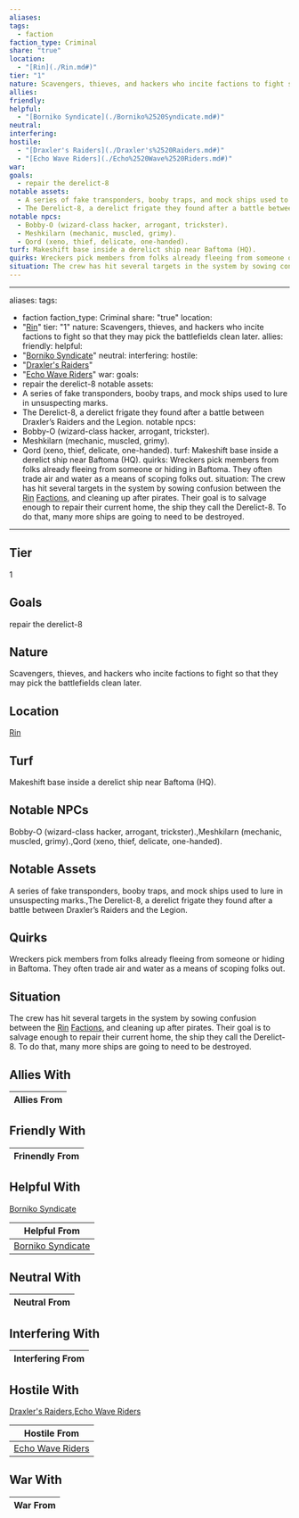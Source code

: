 ```yaml
---
aliases: 
tags:
  - faction
faction_type: Criminal
share: "true"
location:
  - "[Rin](./Rin.md#)"
tier: "1"
nature: Scavengers, thieves, and hackers who incite factions to fight so that they may pick the battlefields clean later.
allies: 
friendly: 
helpful:
  - "[Borniko Syndicate](./Borniko%2520Syndicate.md#)"
neutral: 
interfering: 
hostile:
  - "[Draxler's Raiders](./Draxler's%2520Raiders.md#)"
  - "[Echo Wave Riders](./Echo%2520Wave%2520Riders.md#)"
war: 
goals:
  - repair the derelict-8
notable assets:
  - A series of fake transponders, booby traps, and mock ships used to lure in unsuspecting marks.
  - The Derelict-8, a derelict frigate they found after a battle between Draxler’s Raiders and the Legion.
notable npcs:
  - Bobby-O (wizard-class hacker, arrogant, trickster).
  - Meshkilarn (mechanic, muscled, grimy).
  - Qord (xeno, thief, delicate, one-handed).
turf: Makeshift base inside a derelict ship near Baftoma (HQ).
quirks: Wreckers pick members from folks already fleeing from someone or hiding in Baftoma. They often trade air and water as a means of scoping folks out.
situation: The crew has hit several targets in the system by sowing confusion between the [Rin](./Rin.md#) [Factions](Factions/Factions.md), and cleaning up after pirates. Their goal is to salvage enough to repair their current home, the ship they call the Derelict-8. To do that, many more ships are going to need to be destroyed.
---
```

---
aliases:
tags:
  - faction
faction_type: Criminal
share: "true"
location:
  - "[Rin](./Rin.md#)"
tier: "1"
nature: Scavengers, thieves, and hackers who incite factions to fight so that they may pick the battlefields clean later.
allies:
friendly:
helpful:
  - "[Borniko Syndicate](./Borniko%2520Syndicate.md#)"
neutral:
interfering:
hostile:
  - "[Draxler's Raiders](./Draxler's%2520Raiders.md#)"
  - "[Echo Wave Riders](./Echo%2520Wave%2520Riders.md#)"
war:
goals:
  - repair the derelict-8
notable assets:
  - A series of fake transponders, booby traps, and mock ships used to lure in unsuspecting marks.
  - The Derelict-8, a derelict frigate they found after a battle between Draxler’s Raiders and the Legion.
notable npcs:
  - Bobby-O (wizard-class hacker, arrogant, trickster).
  - Meshkilarn (mechanic, muscled, grimy).
  - Qord (xeno, thief, delicate, one-handed).
turf: Makeshift base inside a derelict ship near Baftoma (HQ).
quirks: Wreckers pick members from folks already fleeing from someone or hiding in Baftoma. They often trade air and water as a means of scoping folks out.
situation: The crew has hit several targets in the system by sowing confusion between the [Rin](./Rin.md#) [Factions](Factions/Factions.md), and cleaning up after pirates. Their goal is to salvage enough to repair their current home, the ship they call the Derelict-8. To do that, many more ships are going to need to be destroyed.
---
## Tier

1

## Goals

repair the derelict-8

## Nature

Scavengers, thieves, and hackers who incite factions to fight so that they may pick the battlefields clean later.

## Location

[Rin](./Rin.md.md#.md#.md#.md#)

## Turf

Makeshift base inside a derelict ship near Baftoma (HQ).

## Notable NPCs

Bobby-O (wizard-class hacker, arrogant, trickster).,Meshkilarn (mechanic, muscled, grimy).,Qord (xeno, thief, delicate, one-handed).

## Notable Assets

A series of fake transponders, booby traps, and mock ships used to lure in unsuspecting marks.,The Derelict-8, a derelict frigate they found after a battle between Draxler’s Raiders and the Legion.

## Quirks

Wreckers pick members from folks already fleeing from someone or hiding in Baftoma. They often trade air and water as a means of scoping folks out.

## Situation

The crew has hit several targets in the system by sowing confusion between the [Rin](Procyon/Rin/Rin.md) [Factions](Factions/Factions.md), and cleaning up after pirates. Their goal is to salvage enough to repair their current home, the ship they call the Derelict-8. To do that, many more ships are going to need to be destroyed.

## Allies With



| Allies From |
| ----------- |


## Friendly With



| Frinendly From |
| -------------- |


## Helpful With

[Borniko Syndicate](./Borniko%2520Syndicate.md.md#.md#)

| Helpful From                                         |
| ---------------------------------------------------- |
| [Borniko Syndicate](./Borniko%2520Syndicate.md.md#.md#) |


## Neutral With




| Neutral From |
| ------------ |



## Interfering With




| Interfering From |
| ---------------- |



## Hostile With

[Draxler's Raiders](./Draxler's%2520Raiders.md.md#.md#),[Echo Wave Riders](./Echo%2520Wave%2520Riders.md.md#.md#)


| Hostile From                                       |
| -------------------------------------------------- |
| [Echo Wave Riders](./Echo%2520Wave%2520Riders.md.md#.md#) |



## War With



| War From |
| -------- |

